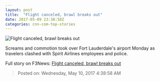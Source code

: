 ```yaml
---
layout: post
title:  "Flight canceled, brawl breaks out"
date: 2017-05-09 23:38:58Z
categories: cnn-com-top-stories
---
```


![Flight canceled, brawl breaks out](http://i2.cdn.cnn.com/cnnnext/dam/assets/160428220546-cnnmoney-spirit-airlines-super-tease.jpg)

Screams and commotion took over Fort Lauderdale's airport Monday as travelers clashed with Spirit Airlines employees and police.


Full story on F3News: [Flight canceled, brawl breaks out](http://www.f3nws.com/n/AXHMUH)

> Posted on: Wednesday, May 10, 2017 4:38:58 AM
